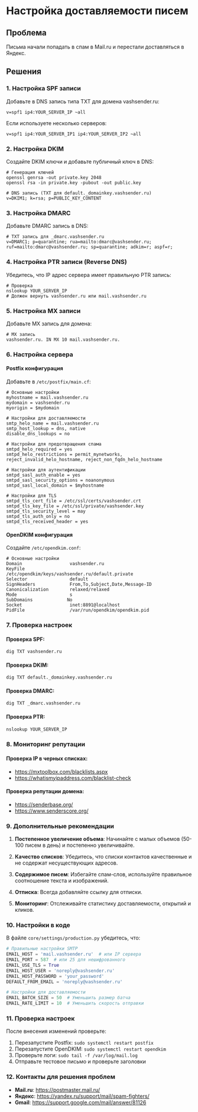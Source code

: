 # Настройка доставляемости писем

## Проблема
Письма начали попадать в спам в Mail.ru и перестали доставляться в Яндекс.

## Решения

### 1. Настройка SPF записи
Добавьте в DNS запись типа TXT для домена vashsender.ru:

```
v=spf1 ip4:YOUR_SERVER_IP ~all
```

Если используете несколько серверов:
```
v=spf1 ip4:YOUR_SERVER_IP1 ip4:YOUR_SERVER_IP2 ~all
```

### 2. Настройка DKIM
Создайте DKIM ключи и добавьте публичный ключ в DNS:

```
# Генерация ключей
openssl genrsa -out private.key 2048
openssl rsa -in private.key -pubout -out public.key

# DNS запись (TXT для default._domainkey.vashsender.ru)
v=DKIM1; k=rsa; p=PUBLIC_KEY_CONTENT
```

### 3. Настройка DMARC
Добавьте DMARC запись в DNS:

```
# TXT запись для _dmarc.vashsender.ru
v=DMARC1; p=quarantine; rua=mailto:dmarc@vashsender.ru; ruf=mailto:dmarc@vashsender.ru; sp=quarantine; adkim=r; aspf=r;
```

### 4. Настройка PTR записи (Reverse DNS)
Убедитесь, что IP адрес сервера имеет правильную PTR запись:

```
# Проверка
nslookup YOUR_SERVER_IP
# Должен вернуть vashsender.ru или mail.vashsender.ru
```

### 5. Настройка MX записи
Добавьте MX запись для домена:

```
# MX запись
vashsender.ru. IN MX 10 mail.vashsender.ru.
```

### 6. Настройка сервера

#### Postfix конфигурация
Добавьте в `/etc/postfix/main.cf`:

```
# Основные настройки
myhostname = mail.vashsender.ru
mydomain = vashsender.ru
myorigin = $mydomain

# Настройки для доставляемости
smtp_helo_name = mail.vashsender.ru
smtp_host_lookup = dns, native
disable_dns_lookups = no

# Настройки для предотвращения спама
smtpd_helo_required = yes
smtpd_helo_restrictions = permit_mynetworks, reject_invalid_helo_hostname, reject_non_fqdn_helo_hostname

# Настройки для аутентификации
smtpd_sasl_auth_enable = yes
smtpd_sasl_security_options = noanonymous
smtpd_sasl_local_domain = $myhostname

# Настройки для TLS
smtpd_tls_cert_file = /etc/ssl/certs/vashsender.crt
smtpd_tls_key_file = /etc/ssl/private/vashsender.key
smtpd_tls_security_level = may
smtpd_tls_auth_only = no
smtpd_tls_received_header = yes
```

#### OpenDKIM конфигурация
Создайте `/etc/opendkim.conf`:

```
# Основные настройки
Domain                  vashsender.ru
KeyFile                 /etc/opendkim/keys/vashsender.ru/default.private
Selector                default
SignHeaders             From,To,Subject,Date,Message-ID
Canonicalization        relaxed/relaxed
Mode                    s
SubDomains             No
Socket                  inet:8891@localhost
PidFile                 /var/run/opendkim/opendkim.pid
```

### 7. Проверка настроек

#### Проверка SPF:
```bash
dig TXT vashsender.ru
```

#### Проверка DKIM:
```bash
dig TXT default._domainkey.vashsender.ru
```

#### Проверка DMARC:
```bash
dig TXT _dmarc.vashsender.ru
```

#### Проверка PTR:
```bash
nslookup YOUR_SERVER_IP
```

### 8. Мониторинг репутации

#### Проверка IP в черных списках:
- https://mxtoolbox.com/blacklists.aspx
- https://whatismyipaddress.com/blacklist-check

#### Проверка репутации домена:
- https://senderbase.org/
- https://www.senderscore.org/

### 9. Дополнительные рекомендации

1. **Постепенное увеличение объема**: Начинайте с малых объемов (50-100 писем в день) и постепенно увеличивайте.

2. **Качество списков**: Убедитесь, что списки контактов качественные и не содержат несуществующих адресов.

3. **Содержимое писем**: Избегайте спам-слов, используйте правильное соотношение текста и изображений.

4. **Отписка**: Всегда добавляйте ссылку для отписки.

5. **Мониторинг**: Отслеживайте статистику доставляемости, открытий и кликов.

### 10. Настройки в коде

В файле `core/settings/production.py` убедитесь, что:

```python
# Правильные настройки SMTP
EMAIL_HOST = 'mail.vashsender.ru'  # или IP сервера
EMAIL_PORT = 587  # или 25 для нешифрованного
EMAIL_USE_TLS = True
EMAIL_HOST_USER = 'noreply@vashsender.ru'
EMAIL_HOST_PASSWORD = 'your_password'
DEFAULT_FROM_EMAIL = 'noreply@vashsender.ru'

# Настройки для доставляемости
EMAIL_BATCH_SIZE = 50  # Уменьшить размер батча
EMAIL_RATE_LIMIT = 10  # Уменьшить скорость отправки
```

### 11. Проверка настроек

После внесения изменений проверьте:

1. Перезапустите Postfix: `sudo systemctl restart postfix`
2. Перезапустите OpenDKIM: `sudo systemctl restart opendkim`
3. Проверьте логи: `sudo tail -f /var/log/mail.log`
4. Отправьте тестовое письмо и проверьте заголовки

### 12. Контакты для решения проблем

- **Mail.ru**: https://postmaster.mail.ru/
- **Яндекс**: https://yandex.ru/support/mail/spam-fighters/
- **Gmail**: https://support.google.com/mail/answer/81126 